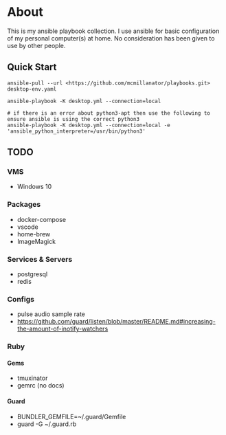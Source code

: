 # About

This is my ansible playbook collection.  I use ansible for basic configuration of my personal computer(s) at home.
No consideration has been given to use by other people.

## Quick Start

```
ansible-pull --url <https://github.com/mcmillanator/playbooks.git> desktop-env.yaml

ansible-playbook -K desktop.yml --connection=local

# if there is an error about python3-apt then use the following to ensure ansible is using the correct python3
ansible-playbook -K desktop.yml --connection=local -e 'ansible_python_interpreter=/usr/bin/python3'
```


## TODO

### VMS

* Windows 10

### Packages

* docker-compose
* vscode
* home-brew
* ImageMagick

### Services & Servers

* postgresql
* redis

### Configs

* pulse audio sample rate
* <https://github.com/guard/listen/blob/master/README.md#increasing-the-amount-of-inotify-watchers>

### Ruby

#### Gems

* tmuxinator
* gemrc (no docs)

#### Guard

* BUNDLER_GEMFILE=~/.guard/Gemfile
* guard -G ~/.guard.rb
